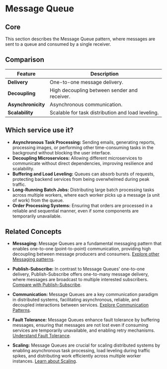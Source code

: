 # Message Queue

## Core

This section describes the Message Queue pattern, where messages are sent to a queue and consumed by a single receiver.

## Comparison

| Feature | Description |
|---|---|
| **Delivery** | One-to-one message delivery. |
| **Decoupling** | High decoupling between sender and receiver. |
| **Asynchronicity** | Asynchronous communication. |
| **Scalability** | Scalable for task distribution and load leveling. |

## Which service use it?

-   **Asynchronous Task Processing:** Sending emails, generating reports, processing images, or performing other time-consuming tasks in the background without blocking the user interface.
-   **Decoupling Microservices:** Allowing different microservices to communicate without direct dependencies, improving resilience and scalability.
-   **Buffering and Load Leveling:** Queues can absorb bursts of requests, protecting backend services from being overwhelmed during peak traffic.
-   **Long-Running Batch Jobs:** Distributing large batch processing tasks across multiple workers, where each worker picks up a message (a unit of work) from the queue.
-   **Order Processing Systems:** Ensuring that orders are processed in a reliable and sequential manner, even if some components are temporarily unavailable.

## Related Concepts

-   **Messaging:** Message Queues are a fundamental messaging pattern that enables one-to-one (point-to-point) communication, providing high decoupling between message producers and consumers. [Explore other Messaging patterns](../README.md).

-   **Publish-Subscribe:** In contrast to Message Queues' one-to-one delivery, Publish-Subscribe offers one-to-many message delivery, where messages are broadcast to multiple interested subscribers. [Compare with Publish-Subscribe](../publish-subscribe/README.md).

-   **Communication:** Message Queues are a key communication paradigm in distributed systems, facilitating asynchronous, reliable, and decoupled interactions between services. [Explore Communication Patterns](../../communication/README.md).

-   **Fault Tolerance:** Message Queues enhance fault tolerance by buffering messages, ensuring that messages are not lost even if consuming services are temporarily unavailable, and enabling retry mechanisms. [Understand Fault Tolerance](../../fault-tolerance/README.md).

-   **Scaling:** Message Queues are crucial for scaling distributed systems by enabling asynchronous task processing, load leveling during traffic spikes, and distributing work efficiently across multiple worker instances. [Learn about Scaling](../../scaling/horizontal/README.md).
